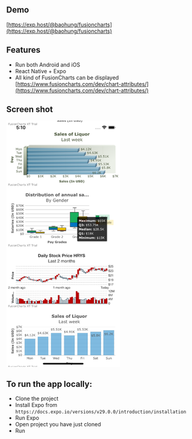 ## Demo
[https://exp.host/@baohung/fusioncharts](https://exp.host/@baohung/fusioncharts)

## Features
 - Run both Android and iOS
 - React Native + Expo
 - All kind of FusionCharts can be displayed
 [https://www.fusioncharts.com/dev/chart-attributes/](https://www.fusioncharts.com/dev/chart-attributes/)

## Screen shot
 <img src="https://github.com/hung-nb/react-native-fusioncharts/blob/master/Simulator%20Screen%20Shot%20-%20iPhone%20X%20-%202018-08-09%20at%2005.10.21.png" width="300"/>

## To run the app locally:
 - Clone the project
 - Install Expo from `https://docs.expo.io/versions/v29.0.0/introduction/installation`
 - Run Expo
 - Open project you have just cloned
 - Run

